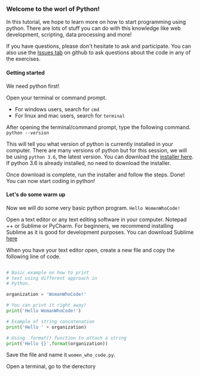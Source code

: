 ### Welcome to the worl of Python! 

In this tutorial, we hope to learn more on how to start programming using python. There are lots of stuff you can do with this knowledge like web development, scripting, data processing and more!

If you have questions, please don't hesitate to ask and participate. You can also use the [Issues tab](https://github.com/pprmint/python-sample/issues) on github to ask questions about the code in any of the exercises.


#### Getting started
We need python first!

Open your terminal or command prompt.
- For windows users, search for `cmd`
- For linux and mac users, search for `terminal`

After opening the terminal/command prompt, type the following command.
`python --version`

This will tell you what version of python is currently installed in your computer.
There are many versions of python but for this session, we will be using `python 3.6`, the latest version. You can download the [installer here](https://www.python.org/downloads/).
If python 3.6 is already installed, no need to download the installer.

Once download is complete, run the installer and follow the steps. Done! You can now start coding in python!

#### Let's do some warm up

Now we will do some very basic python program. `Hello WomenWhoCode!`

Open a text editor or any text editing software in your computer. Notepad ++ or Sublime or PyCharm. For beginners, we recommend installing Sublime as it is good for development purposes. You can download Sublime [here](https://www.sublimetext.com/3)

When you have your text editor open, create a new file and copy the following line of code.

```python

# Basic example on how to print
# text using different approach in
# Python.

organization = 'WomanWhoCode!'

# You can print it right away!
print('Hello WomanWhoCode!')

# Example of string concatenation
print('Hello ' + organization)

# Using .format() function to attach a string
print('Hello {}'.format(organization))
```

Save the file and name it `women_who_code.py`.

Open a terminal, go to the derectory 

